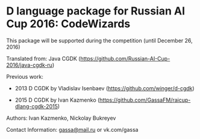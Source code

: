 # D language package for Russian AI Cup 2016: CodeWizards

This package will be supported during the competition (until December 26, 2016)

Translated from: Java CGDK (https://github.com/Russian-AI-Cup-2016/java-cgdk-ru)

Previous work:

* 2013 D CGDK by Vladislav Isenbaev (https://github.com/winger/d-cgdk)

* 2015 D CGDK by Ivan Kazmenko (https://github.com/GassaFM/raicup-dlang-cgdk-2015)

Authors: Ivan Kazmenko, Nickolay Bukreyev

Contact Information: gassa@mail.ru or vk.com/gassa
